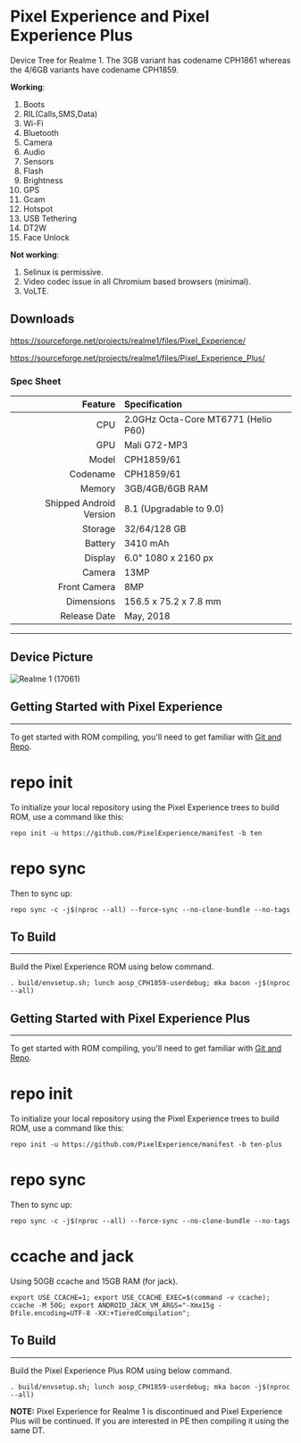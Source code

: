 # Pixel Experience and Pixel Experience Plus
Device Tree for Realme 1. The 3GB variant has codename CPH1861 whereas the 4/6GB variants have codename CPH1859.

**Working**:

1. Boots
2. RIL(Calls,SMS,Data)
3. Wi-Fi
4. Bluetooth
5. Camera
6. Audio
7. Sensors
8. Flash
9. Brightness
10. GPS
11. Gcam
12. Hotspot
13. USB Tethering
14. DT2W
15. Face Unlock

**Not working**:

1. Selinux is permissive.
2. Video codec issue in all Chromium based browsers (minimal).
3. VoLTE.

## Downloads

https://sourceforge.net/projects/realme1/files/Pixel_Experience/

https://sourceforge.net/projects/realme1/files/Pixel_Experience_Plus/

### Spec Sheet
Feature | Specification
-------:|:------------------------- 
CPU | 2.0GHz Octa-Core MT6771 (Helio P60) 
GPU | Mali G72-MP3
Model | CPH1859/61 
Codename | CPH1859/61
Memory | 3GB/4GB/6GB RAM
Shipped Android Version | 8.1 (Upgradable to 9.0)
Storage | 32/64/128 GB
Battery | 3410 mAh 
Display | 6.0" 1080 x 2160 px 
Camera | 13MP
Front Camera | 8MP
Dimensions | 156.5 x 75.2 x 7.8 mm
Release Date | May, 2018
 
---

## Device Picture

![Realme 1 (17061)](https://i.gadgets360cdn.com/products/large/1532074799_635_Realme_1_db_normal_ndtv.jpg "Realme 1")



## Getting Started with Pixel Experience ##
---------------

To get started with ROM compiling, you'll need to get
familiar with [Git and Repo](https://source.android.com/source/using-repo.html).

# repo init

To initialize your local repository using the Pixel Experience trees to build ROM, use a command like this:

    repo init -u https://github.com/PixelExperience/manifest -b ten

# repo sync

Then to sync up:

    repo sync -c -j$(nproc --all) --force-sync --no-clone-bundle --no-tags

## To Build ##
---------------

Build the Pixel Experience ROM using below command.

    . build/envsetup.sh; lunch aosp_CPH1859-userdebug; mka bacon -j$(nproc --all)


## Getting Started with Pixel Experience Plus ##
---------------

To get started with ROM compiling, you'll need to get
familiar with [Git and Repo](https://source.android.com/source/using-repo.html).

# repo init

To initialize your local repository using the Pixel Experience trees to build ROM, use a command like this:

    repo init -u https://github.com/PixelExperience/manifest -b ten-plus

# repo sync

Then to sync up:

    repo sync -c -j$(nproc --all) --force-sync --no-clone-bundle --no-tags

# ccache and jack

Using 50GB ccache and 15GB RAM (for jack).

    export USE_CCACHE=1; export USE_CCACHE_EXEC=$(command -v ccache); ccache -M 50G; export ANDROID_JACK_VM_ARGS="-Xmx15g -Dfile.encoding=UTF-8 -XX:+TieredCompilation";

## To Build ##
---------------

Build the Pixel Experience Plus ROM using below command.

    . build/envsetup.sh; lunch aosp_CPH1859-userdebug; mka bacon -j$(nproc --all)


**NOTE:**
Pixel Experience for Realme 1 is discontinued and Pixel Experience Plus will be continued. If you are interested in PE then compiling it using the same DT.
